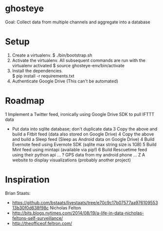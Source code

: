 ghosteye
========

Goal: Collect data from multiple channels and aggregate into a database

Setup
=======
1. Create a virtualenv.
        $ ./bin/bootstrap.sh
2. Activate the virtualenv.  All subsequent commands are run with the virtualenv activated
        $ source ghosteye-env/bin/activate
3. Install the dependencies.  
        $ pip install -r requirements.txt
4. Authenticate Google Drive (This can't be automated)


Roadmap
=======

1 Implement a Twitter feed, ironically using Google Drive SDK to pull IFTTT data
 * Put data into sqlite database; don't duplicate data
3 Copy the above and build a Fitbit feed (data also stored on Google Drive)
4 Copy the above and build a Sleep feed (Sleep as Android data on Google Drive)
4 Build Evernote feed using Evernote SDK (sqlite max string size is 1GB)
5 Build Mint feed using mintapi (available via pip!)
6 Build Rescuetime feed using their python api 
...
? GPS data from my android phone
...
Z A website to display visualizations (probably another project)

Inspiration
=======
Brian Staats: 
- https://github.com/bstaats/livestaats/tree/e70c9c17b07577aa97610955313b30f0d638f98c
Nicholas Felton 
- http://bits.blogs.nytimes.com/2014/08/19/a-life-in-data-nicholas-feltons-self-surveillance/
- http://theofficeof.feltron.com/
